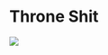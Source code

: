 <!--
id: 51784950401
link: http://tumblr.atmos.org/post/51784950401/throne-shit
slug: throne-shit
date: Thu May 30 2013 22:27:10 GMT-0700 (PDT)
publish: 2013-05-030
tags: 
title: Throne Shit
-->


Throne Shit
===========

![](http://24.media.tumblr.com/b4bb5917648108882572fcfefcfbe8f5/tumblr_mnndtbSRWW1qz4sngo1_1280.png)

